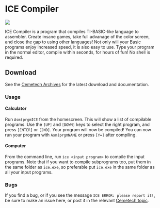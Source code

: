 # ICE Compiler
![](http://i.imgur.com/yLPnSG7.png)

ICE Compiler is a program that compiles TI-BASIC-like language to assembler. Create insane games, take full advanage of the color screen, and close the gap to using other languages! Not only will your Basic programs enjoy increased speed, it is also easy to use. Type your program in the normal editor, compile within seconds, for hours of fun! No shell is required.

## Download
See the [Cemetech Archives](https://www.cemetech.net/programs/index.php?mode=file&id=1481) for the latest download and documentation.

### Usage
#### Calculator
Run `Asm(prgmICE` from the homescreen. This will show a list of compilable programs. Use the `[UP]` and `[DOWN]` keys to select the right program, and press `[ENTER]` or `[2ND]`. Your program will now be compiled!  You can now run your program with `Asm(prgmNAME` or press `[Y=]` after compiling.

#### Computer
From the command line, run `ice <input program>` to compile the input programs. Note that if you want to compile subprograms too, put them in the same folder as `ice.exe`, so preferable put `ice.exe` in the same folder as all your input programs.

### Bugs
If you find a bug, or if you see the message `ICE ERROR: please report it!`, be sure to make an issue here, or post it in the relevant [Cemetech topic](https://www.cemetech.net/forum/viewtopic.php?t=12616).
